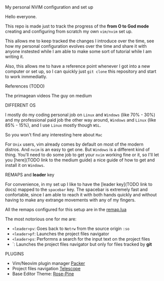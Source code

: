 My personal NVIM configuration and set up

Hello everyone.

This repo is made just to track the progress of the **from O to God mode** creating and configuring from scratch
my own `vim/nvim` set up.

This allows me to keep tracked the changes I introduce over the time, see how my personal configuration evolves over the time and share it with anyone instested while I am able to make some sort of tutorial while I am writing it.

Also, this allows me to have a reference point whenever I got into a new computer or set up, so I can quickly just `git clone` this repository and start to work inmmediatly.

References (TODO)

The primagean videos
The guy on medium

DIFFERENT OS

I mostly do my coding personal job on `Linux` and `Windows` (like 70% - 30%) and my professional paid job the other way around, `Windows` and `Linux` (like 85% - 15%), and I use `Linux` mostly though `WSL`.

So you won't find any interesting here about `Mac`

For `Unix` users, vim already comes by default on most of the modern distros. And `nvim` is an easy to get one.
But `Windows` is a different kind of thing. You'll need to do some job to get your `nvim` working fine or it, so I'll let you [here](TODO link to the medium guide) a nice guide of how to get and install it on `Windows`.

REMAPS and **leader** key

For convenience, in my set up I like to have the [leader key](TODO link to docs) mapped to the `spacebar` key.
The spacebar is extremely fast and confortable, since I am able to reach it with both hands quickly and without having to make any extrange movements with any of my fingers.

All the remaps configured for this setup are in the [remap.lua](./lua/therustifyer/remap.lua)

The most notorious one for me are:

- `<leader>pv`: Goes back to `Netrw` from the source origin `:so`
- `<leader>pf`: Launches the project files navigator  
- `<leader>ps`: Performns a search for the input text on the project files 
- `<C-p>: Launches the project files navigator but only for files tracked by **git**

PLUGINS

- Vim/Neovim plugin manager [Packer](https://github.com/wbthomason/packer.nvim)
- Project files navigation [Telescope](https://github.com/nvim-telescope/telescope.nvim)
- Base Editor Theme: [Rose-Pine](https://github.com/rose-pine/neovim)


